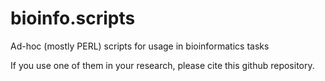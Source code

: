 # bioinfo.scripts
Ad-hoc (mostly PERL) scripts for usage in bioinformatics tasks

If you use one of them in your research, please cite this github repository.
